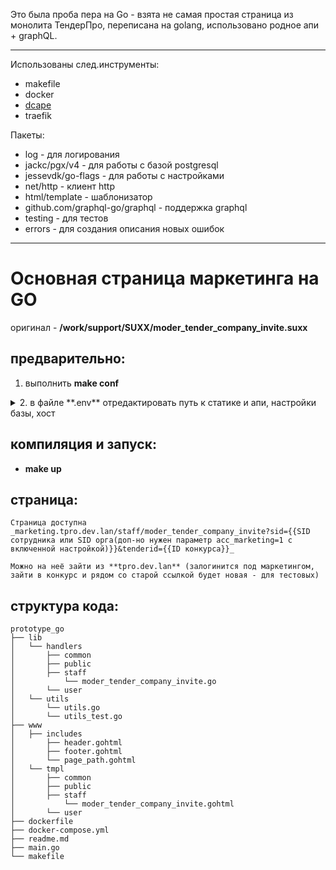 Это была проба пера на Go - взята не самая простая страница из монолита ТендерПро, переписана на golang, использовано родное апи + graphQL.

---
Использованы след.инструменты:
* makefile
* docker
* [dcape](https://github.com/dopos/dcape)
* traefik

Пакеты:
* log - для логирования
* jackc/pgx/v4 - для работы с базой postgresql
* jessevdk/go-flags - для работы с настройками
*  net/http - клиент http
*  html/template - шаблонизатор
*  github.com/graphql-go/graphql - поддержка graphql
*  testing - для тестов
*  errors - для создания описания новых ошибок

---

# Основная страница маркетинга на GO

оригинал - **/work/support/SUXX/moder_tender_company_invite.suxx**

## предварительно:

1. выполнить **make conf**

<details><summary>2. в файле **.env** отредактировать путь к статике и апи, настройки базы, хост</summary>

```
путь к статике, например, **test.tender.pro**, можно локальный, если важен, допустим в разработке, **js**

путь к апи зависит от того как развернут проект. Если через **dcape**, то и указывать надо его адрес, например, **tpro.dev.lan**

настройки базы примерно такие:
PGUSER=tpro2_dev PGHOST=db PGPORT=5432 PGDBNAME=tpro2_dev PGPASSWORD=WBRwdfDXgmujAA

sudo bash -c 'echo "127.0.0.1 marketing.tpro.dev.lan" >> /etc/hosts'

```
</details>

## компиляция и запуск:
* **make up**

## страница:

```
Страница доступна _marketing.tpro.dev.lan/staff/moder_tender_company_invite?sid={{SID сотрудника или SID орга(доп-но нужен параметр acc_marketing=1 с включенной настройкой)}}&tenderid={{ID конкурса}}_

Можно на неё зайти из **tpro.dev.lan** (залогинится под маркетингом, зайти в конкурс и рядом со старой ссылкой будет новая - для тестовых)
```

## структура кода:

```
prototype_go
├── lib
│   └── handlers
│       ├── common
│       ├── public
│       ├── staff
│           └── moder_tender_company_invite.go
│       └── user
│   └── utils
│       └── utils.go
│       └── utils_test.go
├── www
│   ├── includes
│       ├── header.gohtml
│       ├── footer.gohtml
│       └── page_path.gohtml
│   └── tmpl
│       ├── common
│       ├── public
│       ├── staff
│           └── moder_tender_company_invite.gohtml
│       └── user
├── dockerfile
├── docker-compose.yml
├── readme.md
├── main.go
└── makefile
```

